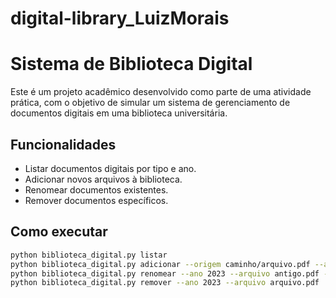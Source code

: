 # digital-library_LuizMorais
# Sistema de Biblioteca Digital

Este é um projeto acadêmico desenvolvido como parte de uma atividade prática, com o objetivo de simular um sistema de gerenciamento de documentos digitais em uma biblioteca universitária.

## Funcionalidades

- Listar documentos digitais por tipo e ano.
- Adicionar novos arquivos à biblioteca.
- Renomear documentos existentes.
- Remover documentos específicos.

## Como executar

```bash
python biblioteca_digital.py listar
python biblioteca_digital.py adicionar --origem caminho/arquivo.pdf --ano 2023
python biblioteca_digital.py renomear --ano 2023 --arquivo antigo.pdf --novo_nome novo.pdf
python biblioteca_digital.py remover --ano 2023 --arquivo arquivo.pdf
```
